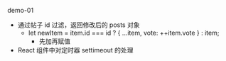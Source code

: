 demo-01

- 通过帖子 id 过滤，返回修改后的 posts 对象
  - let newItem = item.id === id ? { ...item, vote: ++item.vote } : item;
    - 先加再赋值
- React 组件中对定时器 settimeout 的处理
